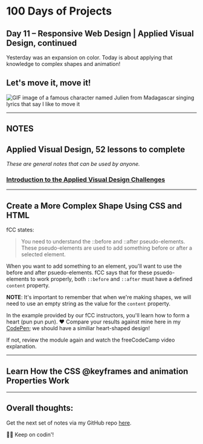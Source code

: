 # 100 Days of Projects

## Day 11 – Responsive Web Design | Applied Visual Design, continued

Yesterday was an expansion on color. Today is about applying that knowledge to complex shapes and animation!

## Let's move it, move it!

![GIF image of a famous character named Julien from Madagascar singing lyrics that say I like to move it](https://media1.tenor.com/images/c5bb5f2e4e08b665b5f913285fd4b668/tenor.gif?itemid=15860980)

---

## NOTES

## Applied Visual Design, 52 lessons to complete

*These are general notes that can be used by anyone.*

### [Introduction to  the Applied Visual Design Challenges](https://www.freecodecamp.org/learn/responsive-web-design/applied-visual-design/)

---

## Create a More Complex Shape Using CSS and HTML

fCC states:

> You need to understand the ::before and ::after pseudo-elements. These pseudo-elements are used to add something before or after a selected element.

When you want to add something to an element, you'll want to use the before and after psuedo-elements. fCC says that for these psuedo-elements to work properly, both `::before` and `::after` must have a defined `content` property.

**NOTE**: It's important to remember that when we're making shapes, we will need to use an empty string as the value for the `content` property.

In the example provided by our fCC instructors, you'll learn how to form a heart (pun pun pun). ♥️  Compare your results against mine here in my [CodePen](https://codepen.io/gerilynmhayes/pen/BaKwJPp); we should have a similiar heart-shaped design!

If not, review the module again and watch the freeCodeCamp video explanation.

---

## Learn How the CSS @keyframes and animation Properties Work


---

## Overall thoughts:


Get the next set of notes via my GitHub repo [here](https://github.com/gerilynmhayes/responsive_web_design/tree/master/responsive_web_design).

👋🏾  Keep on codin'!
